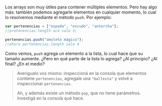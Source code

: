 Los arrays son muy útiles para contener múltiples elementos. Pero hay algo más: también podemos agregarle elementos en cualquier momento, lo cual lo resolvemos mediante el método `push`. Por ejemplo:

```javascript
var pertenencias = ["espada", "escudo", "antorcha"];
//pretenencias.length acá vale 3;

pertenencias.push("amuleto mágico");
//ahora pertenencias.length vale 4
```

Como vemos, `push` agrega un elemento a la lista, lo cual hace que su tamaño aumente. ¿Pero en qué parte de la lista lo agrega? ¿Al principio? ¿Al final? ¿En el medio?

> Averigualo vos mismo: inspeccioná en la consola que elementos contiene `pertenencias`, agregale una `"ballesta"` y volvé a inspeccionar `pertenencias`.
>
> Ah, y además existe un método `pop`, que no tiene parámetros. Investigá en la consola qué hace.

